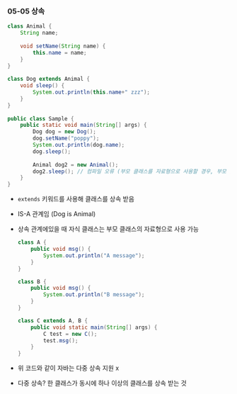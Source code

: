 ### 05-05 상속
```java
class Animal {
    String name;
    
    void setName(String name) {
        this.name = name;
    }
}
    
class Dog extends Animal {
    void sleep() {
        System.out.println(this.name+" zzz");
    }
}
    
public class Sample {
    public static void main(String[] args) {
        Dog dog = new Dog();
        dog.setName("poppy");
        System.out.println(dog.name);
        dog.sleep();
            
        Animal dog2 = new Animal();
        dog2.sleep(); // 컴파일 오류 (부모 클래스를 자료형으로 사용할 경우, 부모 클래스에 존재하는 메서드만 사용 가능)
    }
}
```
   
- `extends` 키워드를 사용해 클래스를 상속 받음
- IS-A 관계임 (Dog is Animal)
- 상속 관계에있을 때 자식 클래스는 부모 클래스의 자료형으로 사용 가능
    
    ```java
    class A {
        public void msg() {
            System.out.println("A message");
        }
    }
    
    class B {
        public void msg() {
            System.out.println("B message");
        }
    }
    
    class C extends A, B {
        public void static main(String[] args) {
            C test = new C();
            test.msg();
        }
    }
    
    ```
- 위 코드와 같이 자바는 다중 상속 지원 x
- 다중 상속? 한 클래스가 동시에 하나 이상의 클래스를 상속 받는 것
